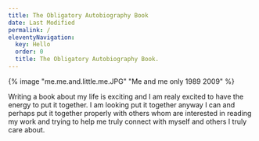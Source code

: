 ```yaml
---
title: The Obligatory Autobiography Book
date: Last Modified 
permalink: /
eleventyNavigation:
  key: Hello 
  order: 0
  title: The Obligatory Autobiography Book.
---
```




{% image "me.me.and.little.me.JPG" "Me and me only  1989 2009" %}

Writing a book about my life is exciting and I am realy excited to have the energy to put it together. I am looking put it together anyway I can and perhaps put it together properly with others whom are interested in reading my work and trying to help me truly connect with myself and others I truly care about.


